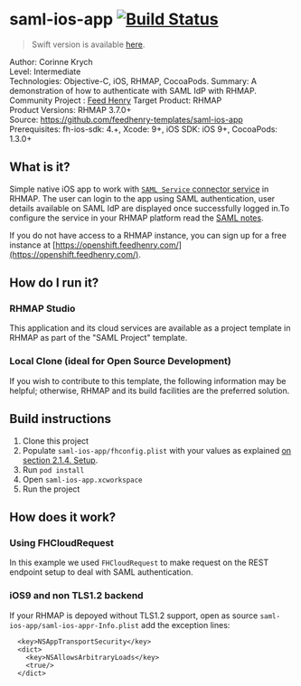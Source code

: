 # saml-ios-app [![Build Status](https://travis-ci.org/feedhenry-templates/saml-ios-app.png)](https://travis-ci.org/feedhenry-templates/saml-ios-app)

> Swift version is available [here](https://github.com/feedhenry-templates/saml-ios-swift).

Author: Corinne Krych   
Level: Intermediate  
Technologies: Objective-C, iOS, RHMAP, CocoaPods.
Summary: A demonstration of how to authenticate with SAML IdP with RHMAP. 
Community Project : [Feed Henry](http://feedhenry.org)
Target Product: RHMAP  
Product Versions: RHMAP 3.7.0+   
Source: https://github.com/feedhenry-templates/saml-ios-app  
Prerequisites: fh-ios-sdk: 4.+, Xcode: 9+, iOS SDK: iOS 9+, CocoaPods: 1.3.0+

## What is it?

Simple native iOS app to work with [```SAML Service``` connector service](https://github.com/feedhenry-templates/saml-service) in RHMAP. The user can login to the app using SAML authentication, user details available on SAML IdP are displayed once successfully logged in.To configure the service in your RHMAP platform read the [SAML notes](https://github.com/feedhenry-templates/saml-service/blob/master/NOTES.md).

If you do not have access to a RHMAP instance, you can sign up for a free instance at [https://openshift.feedhenry.com/](https://openshift.feedhenry.com/).

## How do I run it?  

### RHMAP Studio

This application and its cloud services are available as a project template in RHMAP as part of the "SAML Project" template.

### Local Clone (ideal for Open Source Development)
If you wish to contribute to this template, the following information may be helpful; otherwise, RHMAP and its build facilities are the preferred solution.

## Build instructions

1. Clone this project
1. Populate ```saml-ios-app/fhconfig.plist``` with your values as explained [on section 2.1.4. Setup](https://access.redhat.com/documentation/en/red-hat-mobile-application-platform-hosted/3/paged/client-sdk/chapter-2-native-ios-objective-c).
1. Run ```pod install```
1. Open ```saml-ios-app.xcworkspace```
1. Run the project
 
## How does it work?

### Using FHCloudRequest
In this example we used ```FHCloudRequest``` to make request on the REST endpoint setup to deal with SAML authentication.

### iOS9 and non TLS1.2 backend

If your RHMAP is depoyed without TLS1.2 support, open as source  ```saml-ios-app/saml-ios-appr-Info.plist``` add the exception lines:

```
  <key>NSAppTransportSecurity</key>
  <dict>
    <key>NSAllowsArbitraryLoads</key>
    <true/>
  </dict>
```